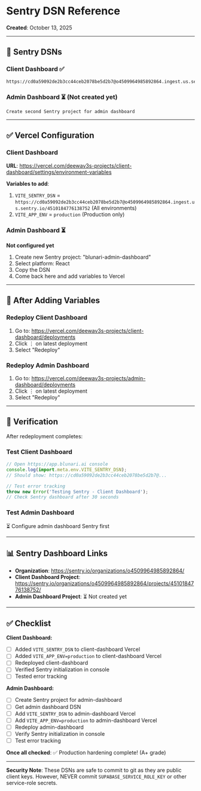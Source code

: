 # Sentry DSN Reference

**Created**: October 13, 2025

---

## 🔐 Sentry DSNs

### Client Dashboard ✅
```
https://cd0a59092de2b3cc44ceb2078be5d2b7@o4509964985892864.ingest.us.sentry.io/4510184776138752
```

### Admin Dashboard ⏳ (Not created yet)
```
Create second Sentry project for admin dashboard
```

---

## ✅ Vercel Configuration

### Client Dashboard
**URL**: https://vercel.com/deewav3s-projects/client-dashboard/settings/environment-variables

**Variables to add**:
1. `VITE_SENTRY_DSN` = `https://cd0a59092de2b3cc44ceb2078be5d2b7@o4509964985892864.ingest.us.sentry.io/4510184776138752` (All environments)
2. `VITE_APP_ENV` = `production` (Production only)

### Admin Dashboard ⏳
**Not configured yet**

1. Create new Sentry project: "blunari-admin-dashboard"
2. Select platform: React
3. Copy the DSN
4. Come back here and add variables to Vercel

---

## 🚀 After Adding Variables

### Redeploy Client Dashboard
1. Go to: https://vercel.com/deewav3s-projects/client-dashboard/deployments
2. Click ⋮ on latest deployment
3. Select "Redeploy"

### Redeploy Admin Dashboard
1. Go to: https://vercel.com/deewav3s-projects/admin-dashboard/deployments
2. Click ⋮ on latest deployment
3. Select "Redeploy"

---

## 🧪 Verification

After redeployment completes:

### Test Client Dashboard
```javascript
// Open https://app.blunari.ai console
console.log(import.meta.env.VITE_SENTRY_DSN);
// Should show: https://cd0a59092de2b3cc44ceb2078be5d2b7@...

// Test error tracking
throw new Error('Testing Sentry - Client Dashboard');
// Check Sentry dashboard after 30 seconds
```

### Test Admin Dashboard
⏳ Configure admin dashboard Sentry first

---

## 📊 Sentry Dashboard Links

- **Organization**: https://sentry.io/organizations/o4509964985892864/
- **Client Dashboard Project**: https://sentry.io/organizations/o4509964985892864/projects/4510184776138752/
- **Admin Dashboard Project**: ⏳ Not created yet

---

## ✅ Checklist

**Client Dashboard:**
- [ ] Added `VITE_SENTRY_DSN` to client-dashboard Vercel
- [ ] Added `VITE_APP_ENV=production` to client-dashboard Vercel
- [ ] Redeployed client-dashboard
- [ ] Verified Sentry initialization in console
- [ ] Tested error tracking

**Admin Dashboard:**
- [ ] Create Sentry project for admin-dashboard
- [ ] Get admin dashboard DSN
- [ ] Add `VITE_SENTRY_DSN` to admin-dashboard Vercel
- [ ] Add `VITE_APP_ENV=production` to admin-dashboard Vercel
- [ ] Redeploy admin-dashboard
- [ ] Verify Sentry initialization in console
- [ ] Test error tracking

**Once all checked**: ✅ Production hardening complete! (A+ grade)

---

**Security Note**: These DSNs are safe to commit to git as they are public client keys. However, NEVER commit `SUPABASE_SERVICE_ROLE_KEY` or other service-role secrets.
